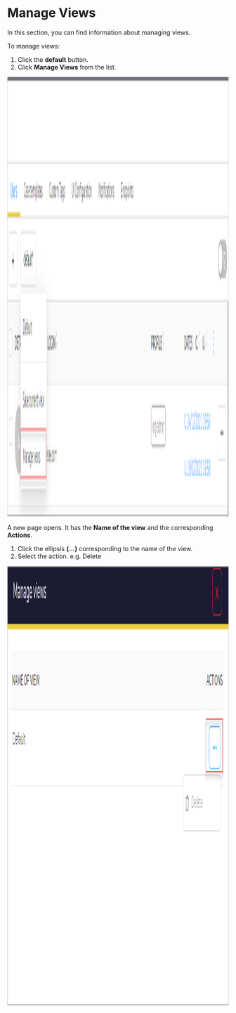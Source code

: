 # Manage Views

In this section, you can find information about managing views.  

To manage views: 

1. Click the **default** button. 
1. Click **Manage Views** from the list. 

<img src="../../../../images/user-guides/organisation/configure-organization/manage-users/manage_views_option.png" alt="manage custom tags" width="1000" height="1000"/>

A new page opens. It has the **Name of the view** and the corresponding **Actions**. 

1. Click the ellipsis **(...)** corresponding to the name of the view.
1. Select the action. e.g. Delete

<img src="../../../../images/user-guides/organisation/configure-organization/manage-users/manage_views.png" alt="manage views" width="1000" height="1000"/>